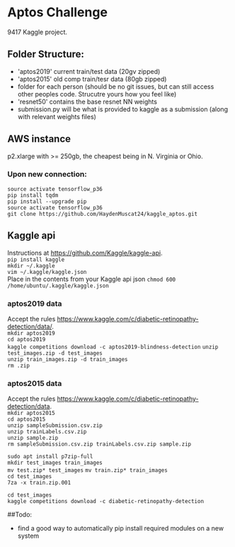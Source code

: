 # Aptos Challenge

9417 Kaggle project.

## Folder Structure:
- 'aptos2019' current train/test data (20gv zipped)
- 'aptos2015' old comp train/tesr data (80gb zipped)
- folder for each person (should be no git issues, but can still access other peoples code. Strucutre yours how you feel like)
- 'resnet50' contains the base resnet NN weights
- submission.py will be what is provided to kaggle as a submission (along with relevant weights files)

## AWS instance
p2.xlarge with >= 250gb, the cheapest being in N. Virginia or Ohio.

### Upon new connection:  
`source activate tensorflow_p36`  
`pip install tqdm`  
`pip install --upgrade pip`  
`source activate tensorflow_p36`  
`git clone https://github.com/HaydenMuscat24/kaggle_aptos.git`  

## Kaggle api
Instructions at https://github.com/Kaggle/kaggle-api.  
`pip install kaggle`  
`mkdir ~/.kaggle`  
`vim ~/.kaggle/kaggle.json`  
Place in the contents from your Kaggle api json 
`chmod 600 /home/ubuntu/.kaggle/kaggle.json`  

### aptos2019 data
Accept the rules https://www.kaggle.com/c/diabetic-retinopathy-detection/data/.   
`mkdir aptos2019`  
`cd aptos2019`  
`kaggle competitions download -c aptos2019-blindness-detection`
`unzip test_images.zip -d test_images`  
`unzip train_images.zip -d train_images`  
`rm .zip`

### aptos2015 data
Accept the rules https://www.kaggle.com/c/diabetic-retinopathy-detection/data.  
`mkdir aptos2015`  
`cd aptos2015`  
`unzip sampleSubmission.csv.zip`  
`unzip trainLabels.csv.zip`  
`unzip sample.zip`  
`rm sampleSubmission.csv.zip trainLabels.csv.zip sample.zip`  

`sudo apt install p7zip-full`  
`mkdir test_images train_images`  
`mv test.zip* test_images`
`mv train.zip* train_images`  
`cd test_images`  
`7za -x train.zip.001`  

`cd test_images`  
`kaggle competitions download -c diabetic-retinopathy-detection`



##Todo:
- find a good way to automatically pip install required modules on a new system
